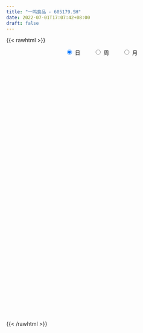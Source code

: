```yaml
---
title: "一鸣食品 - 605179.SH"
date: 2022-07-01T17:07:42+08:00
draft: false
---
```

{{< rawhtml >}}
    <div style="text-align: center">
        <label style="padding: 1rem;"><input style="margin-right: .5rem" type="radio" name="period" value="D" checked onclick="period_change(this)">日</label>
        <label style="padding: 1rem;"><input style="margin-right: .5rem" type="radio" name="period" value="W" onclick="period_change(this)">周</label>
        <label style="padding: 1rem;"><input style="margin-right: .5rem" type="radio" name="period" value="M" onclick="period_change(this)">月</label>
    </div>
    <div id="chart" style="height: 700px;"></div> 
    <script type="text/javascript">
        const D_v = [7978.47,2293.87,2124.21,43583.12,17972.25,5204.34,128876.42,389878.11,305669.27,181900.97,175753.39,226172.64,166649.23,106070.91,117429.58,91336.13,84581.55,104345.78,117651.43,143401.92,159468.01,108669.22,95485.04,87260.11,69282.94,67390.8,53092.88,100111.01,89472.41,81154.85,52945.5,59220.93,69055.03,74174.85,59206.11,45348.38,42844.28,41690.48,32294.08,47973.16,46282.05,26772.24,32475.82,36288.4,51813.25,52627.21,54992.36,35524.6,49276.64,30535.63,19163.63,46727.34,88729.38,80148.69,55110.66,50819.93,106569.68,208236.14,221957.56,260513.86,191368.34,112937.57,100811.15,111043.71,84389.25,151233.42,161010.27,122092.63,91222.92,63030.08,110986.49,164463.87,123563.74,119581.55,173400.69,196276.07,153253.93,141664.22,94299.25,61101.33,53181.18,55714.44,106998.83,41320.86,44562.15,52047.19,66128.74,56440.64,47318.94,73109.12,59893.61,68443.28,48979.63,50044.64,42601.57,27436.45,35725.04,83431.24,59064.93,36245.75,157116.86,264855.7,206868.38,113775.25,111752.46,202198.54,139427.66,67642.5,58074.52,54901.38,49898.23,44964.35,33279.2,41375.55,56314.87,48943.91,40174.75,27032.52,28143.89,35547.01,24324.2,28588.32,29060.89,29980.22,19682.7,28934.37,26134.83,33451.55,28634.3,22276.94,21694.3,17511.22,25548.93,21533.78,16427.29,22928.58,25913.78,23639.9,27150.18,36446.69,25154.05,17833.32,17280.61,22753.93,33416.12,32996.0,17775.08,18062.8,15299.5,32040.34,27845.8,20654.93,16536.39,19131.32,22102.88,22757.05,15188.32,11397.32,22596.34,12940.12,13227.93,14055.0,15220.39,9052.01,15628.39,32623.39,19379.64,15147.0,17036.78,16808.0,17539.78,17077.39,12986.0,16268.33,10863.0,12533.91,13439.89,36836.34,21991.0,11902.0,9072.9,28800.55,42638.32,23011.91,19127.97,10742.0,27353.0,26498.8,70729.31,93630.19,54661.0,41443.0,33413.39,26542.78,28945.36,46845.15,34098.0,22594.13,20743.58,34982.57,19988.0,31887.64,16866.07,30074.94,24447.11,32275.0,44616.74,28491.2,13701.95,14088.0,15278.0,16930.32,27509.81,24272.73,14518.73,18660.24,12743.38,14774.0,11918.34,24206.44,56452.77,26097.71,19917.24,11733.39,11715.0,15166.0,12494.71,15015.58,12064.86,13076.1,31036.34,34057.1,32704.79,73655.56,37461.0,17970.0,20858.0,16527.32,23116.0,13937.0,13452.0,30878.3,55449.47,28791.39,21135.51,22662.39,30170.71,34046.56,84205.78,54800.39,38072.0,42887.93,28160.0,54200.17,52304.61,46549.27,33597.0,56976.0,18392.39,25833.9,14198.0,11690.1,22187.0,14436.0,16250.0,9037.47,10591.88,9440.94,9581.86,11145.24,15941.0,12530.1,35336.24,24754.42,14080.91,10819.39,9551.04,10440.84,9139.73,18861.89,9341.86,14707.93,8647.42,7879.42,8595.93,9068.0,10546.39,20484.14,23140.47,9685.39,11515.39,13307.0,19293.0,15731.0,14584.0,13467.33,13024.0,7472.39,6699.8,7347.0,11407.0,10603.57,7582.33,8784.0,15322.33,7947.0,9126.0,11986.0,11961.0,10128.0,12450.0,25822.56,28330.83,25299.15,20301.52,25763.35,45817.47,48754.85,34993.85,31474.39,29727.39,22010.39,16764.0,18215.49,22489.0,10896.59,9315.39,15290.83,13587.0,8823.39,11975.83,14759.44,12916.0,12709.98,9131.0,13802.16,20423.0,51539.38,39706.12,26801.0,26125.88,16970.38,58084.0,43332.39,23483.0,19685.88,15384.85,15310.0,13396.0,12892.0,10185.0,10236.0,14058.94,18402.0,13130.15,11485.0,10709.47,10170.47,8454.0,21057.58,19033.0,29230.47,64142.24,141544.03,258466.83]
const D_histogram = [0.0,0.0848774929,0.2266079788,0.4055992373,0.6078481921,0.8235359898,1.0472268108,1.275222397,1.1757984721,0.8902790173,0.6344356828,0.4908450982,0.2229952421,0.008219464,-0.1097198584,-0.2396652217,-0.3499940668,-0.375714137,-0.3736400446,-0.3234079336,-0.2697763366,-0.3087462023,-0.4119447839,-0.5260775757,-0.5454315094,-0.5382218922,-0.5422319281,-0.4714178999,-0.4622806514,-0.509095518,-0.5152516819,-0.5174010386,-0.4404422283,-0.3520301177,-0.299838613,-0.2430459292,-0.1902597673,-0.1799707348,-0.1543275999,-0.0868681375,-0.0380188392,-0.0071371993,-0.0191142411,0.0084493411,0.038272205,0.0251027142,0.0290156121,0.0363442242,0.0427940196,0.0176248658,0.0102928736,0.0374761233,0.1020132206,0.1282732619,0.1454656231,0.1059639628,0.1840046803,0.3420572788,0.3688870857,0.4720422707,0.3900005725,0.2648541805,0.1862940495,0.115099869,0.0813484296,0.1160452829,0.1034924671,0.1102480575,0.0519191695,0.0227445007,0.0337423291,0.0673515408,0.0500382839,0.0532936602,0.1757244367,0.163093339,0.1618249912,0.0467608674,-0.0800961327,-0.1966630674,-0.2600163941,-0.2822736863,-0.3809854494,-0.4258479214,-0.4419326387,-0.4094116269,-0.3248609766,-0.2496816161,-0.2252294314,-0.156121165,-0.096751808,-0.0380820373,-0.0038993525,-0.0098220831,-0.0348056554,-0.0582218288,-0.0467483645,0.012263582,0.0654032647,0.0806569337,0.2058361979,0.4043706289,0.4263170446,0.3724736283,0.3567013714,0.3143892382,0.2020607493,0.1074348168,-0.0064796292,-0.1003321479,-0.1534872988,-0.2162884168,-0.2302962057,-0.2252256109,-0.1805079335,-0.143505472,-0.1372021228,-0.1361182169,-0.1310323931,-0.0997936671,-0.1014361923,-0.1189035146,-0.1125558336,-0.1341154232,-0.1347166387,-0.0956777461,-0.0738267441,-0.079042218,-0.1001307008,-0.0934582987,-0.0752662693,-0.0595705428,-0.0550609463,-0.0532062682,-0.0363990064,-0.0071887988,0.0174314695,0.0429499009,0.0261141922,-0.0317614742,-0.0880031498,-0.1177356308,-0.1207293967,-0.1346115213,-0.1096113627,-0.061939442,-0.0426202966,-0.0349677798,-0.0362254919,0.0100491947,0.0479296764,0.0573940053,0.0548024582,0.0625344146,0.0761890927,0.0588432049,0.0445399532,0.0308775216,-0.0015209012,-0.0139665329,-0.0100310054,-0.0036696484,-0.0088764704,-0.0050864053,-0.0105224169,-0.041215683,-0.040726235,-0.0442374358,-0.0244442113,0.0064211887,0.0323829372,0.0538364068,0.069940491,0.0702008933,0.0661007197,0.0529499362,0.039800521,0.0668175157,0.0619201043,0.0428785531,0.0343793123,0.0539148033,0.0943421921,0.0925612612,0.0629310136,0.0536312561,0.0740321207,0.090112573,0.1420036774,0.19096015,0.1891269181,0.1608683159,0.1452412866,0.1316378767,0.0846162009,0.0974164264,0.0695994469,0.04059833,0.002071947,-0.0678513893,-0.0981122163,-0.1508430119,-0.1756207363,-0.1569281406,-0.1550074276,-0.1122922684,-0.0644983254,-0.0592755435,-0.0572616907,-0.0578723678,-0.0554968973,-0.0557150413,-0.0255115594,-0.0128652772,-0.0054753577,-0.0164329996,-0.0172188366,-0.0134632732,-0.0089419653,0.0149879618,0.052346935,0.0590310007,0.0434509888,0.0356938098,0.0382705348,0.0349766919,0.0319253004,0.0169877114,0.0119370114,0.0139589576,0.0375068616,0.055996144,0.0689415617,0.1062943893,0.1171779937,0.1176535358,0.0953580052,0.0680377322,0.0611813323,0.0431205587,0.0214383022,0.0170810506,0.0505756782,0.0459354105,0.0379531361,0.0358662175,0.0304821039,0.0404749109,0.0709767633,0.0832164349,0.0570131922,0.0660324224,0.0448128043,0.0662770725,0.0589735083,0.0338872764,-0.0023833147,-0.0801333174,-0.1215493139,-0.1677380309,-0.1841202968,-0.1850092602,-0.2140096457,-0.2305419343,-0.249992716,-0.2390508479,-0.2122790844,-0.1694850993,-0.1299929161,-0.0981732636,-0.0917521858,-0.0701072692,-0.0124536234,0.0118070202,0.026602416,0.0429252429,0.0554228692,0.0507015818,0.0538268738,0.0354184924,0.0267336758,0.0124123861,0.0118733122,0.0167829784,0.0120486521,0.004681261,0.0062498835,0.0082175386,-0.0298917058,-0.0444676011,-0.0421514525,-0.0554382849,-0.101932603,-0.1136024348,-0.1019361019,-0.0798514082,-0.0407252271,-0.0164885453,-0.000264553,0.0049819422,0.0158251029,0.0251044235,0.029669021,0.0379915589,0.0513375126,0.0504228279,0.0583718226,0.0502668302,0.0285807587,0.0058357746,0.0212585351,0.0450690967,0.070871529,0.0925792307,0.0988842948,0.1185919205,0.1390148444,0.1450969476,0.092401362,-0.0137284513,-0.0813846427,-0.124385055,-0.173006587,-0.1749831186,-0.1325429699,-0.101200242,-0.0686528947,-0.0356238739,-0.0224503138,-0.0019395304,0.0074212312,0.0194965802,0.0134506346,0.0186690765,0.0242499421,0.0329010223,0.0544351409,0.0808766458,0.0877637346,0.0728989575,0.0526717365,0.0370436775,0.0671527609,0.0903742145,0.0899864014,0.0937612889,0.0876083337,0.0766320232,0.0566514971,0.0459854812,0.0422501163,0.0353001471,0.0361918484,0.0450602071,0.0398534622,0.0406848899,0.0381446701,0.0201356808,0.0137509866,0.0219754732,0.0350464238,0.0510281421,0.1329741987,0.2593247216,0.298440695]
const D_fast = [0.0,0.1060968661,0.3044793468,0.5848704146,0.9390814174,1.3606532125,1.8461507362,2.3929519216,2.5874776148,2.5245279144,2.4272935005,2.4064141905,2.1943131448,1.9815922328,1.8362229458,1.6463612771,1.4485339153,1.3288853108,1.2375493921,1.2069295197,1.1931170325,1.0769606163,0.8707758387,0.625123653,0.4694118419,0.3420659861,0.2024979681,0.1554575213,0.0490246069,-0.1250641392,-0.2600332235,-0.3915328398,-0.4246845866,-0.4242800054,-0.4470481541,-0.4510169525,-0.4457957324,-0.4804993836,-0.4934381486,-0.4476957207,-0.4083511322,-0.3792537921,-0.3960093941,-0.3663334767,-0.3269425616,-0.3338363738,-0.3226695729,-0.3062549047,-0.2891066045,-0.3098695418,-0.3146283157,-0.2780760351,-0.1880356326,-0.1297072759,-0.0761485089,-0.0891591785,0.0348827091,0.2784496273,0.3975012056,0.6186669583,0.6341254032,0.5751925563,0.5432059377,0.5007867244,0.4873723924,0.5510805665,0.5644008674,0.5987184722,0.5533693766,0.5298808329,0.5493142437,0.5997613405,0.5949576546,0.611536446,0.7778983316,0.8060405687,0.8452284687,0.7418545617,0.5949735284,0.4292408268,0.3008834016,0.2080576879,0.0140995624,-0.1372248899,-0.2637927669,-0.3336246618,-0.3302892556,-0.3175302992,-0.3493854724,-0.3193074972,-0.2841260923,-0.2349768309,-0.2017689842,-0.2101472355,-0.2438322217,-0.2818038523,-0.2820174791,-0.2199396371,-0.1504491382,-0.1150312358,0.0616070779,0.3612341661,0.489759843,0.5290348338,0.6024379196,0.6387230961,0.5769097945,0.5091425662,0.3936082128,0.2746726572,0.1831456816,0.0662724594,-0.005309381,-0.0565451889,-0.0569544949,-0.0558284014,-0.0838255828,-0.1167712311,-0.1444435056,-0.1381531965,-0.1651547696,-0.2123479706,-0.2341392481,-0.2892276934,-0.3235080686,-0.3083886125,-0.3049942966,-0.3299703249,-0.376091483,-0.3927836555,-0.3934081934,-0.3926051027,-0.4018607427,-0.4133076316,-0.4056001215,-0.3781871136,-0.3492089779,-0.3129530713,-0.3232602319,-0.3890762668,-0.4673187299,-0.5264851186,-0.5596612337,-0.6071962386,-0.6095989206,-0.5774118605,-0.5687477893,-0.5698372174,-0.5801513024,-0.5313643172,-0.4815014163,-0.4576885861,-0.4465795187,-0.4232139586,-0.3905120074,-0.393147094,-0.3963153573,-0.4022584086,-0.4350370566,-0.4509743215,-0.4495465454,-0.4441026005,-0.4515285401,-0.4490100763,-0.4570766921,-0.498073879,-0.5077659897,-0.5223365495,-0.5086543778,-0.4761836806,-0.4421261979,-0.4072136265,-0.3736244196,-0.355813794,-0.3433887876,-0.3433020871,-0.346501372,-0.3027799984,-0.2921973838,-0.3005192967,-0.3004237095,-0.2674095176,-0.2033965808,-0.1820371963,-0.1959346906,-0.1918266341,-0.1529177392,-0.1143091437,-0.0269171199,0.0697793901,0.1152278878,0.1271863645,0.1478696569,0.1671757161,0.1413080905,0.1784624227,0.168045305,0.1491937705,0.1111853743,0.0242991906,-0.0304896904,-0.120931239,-0.1896141475,-0.210153587,-0.2469847309,-0.2323426387,-0.2006732771,-0.210269381,-0.222570951,-0.23764972,-0.2491484738,-0.2632953782,-0.2394697861,-0.2300398232,-0.2240187432,-0.239084635,-0.2441751811,-0.243785436,-0.2414996194,-0.2138227019,-0.1633769949,-0.141935179,-0.1466524437,-0.1454861703,-0.1333418116,-0.1278914815,-0.1229615479,-0.133652209,-0.1357186562,-0.1302069706,-0.0972823512,-0.0647940328,-0.0346132246,0.0293132003,0.069491303,0.0993802291,0.1009241999,0.0906133599,0.0990522931,0.0917716591,0.0754489782,0.0753619892,0.1215005364,0.1283441213,0.129850131,0.1367297667,0.1389661791,0.1590777138,0.2073237571,0.2403675374,0.2284175927,0.2539449285,0.2439285114,0.2819620478,0.2894018606,0.2727874478,0.2359210281,0.1381376961,0.066334371,-0.0217888537,-0.0842011938,-0.1313424723,-0.2138452691,-0.2880130414,-0.3699620021,-0.4187828459,-0.4450808535,-0.4446581432,-0.437664189,-0.4303878524,-0.4469048211,-0.4427867217,-0.3882464818,-0.3610340832,-0.3395880833,-0.3125339458,-0.2861806021,-0.2782264941,-0.2616444836,-0.271198242,-0.2731996396,-0.2844178328,-0.2819885786,-0.2728831678,-0.2746053311,-0.2808024069,-0.2776713135,-0.2736492738,-0.3192314447,-0.3449242402,-0.3531459547,-0.3802923584,-0.4522698272,-0.4923402677,-0.5061579602,-0.5040361187,-0.4750912443,-0.4549766989,-0.4388188448,-0.432326864,-0.4175274276,-0.4019720011,-0.3899901484,-0.3721697208,-0.345989389,-0.3342983667,-0.3117564163,-0.3072947012,-0.321835583,-0.3431216234,-0.3223842291,-0.2873063934,-0.2437860789,-0.1989335694,-0.1679074316,-0.1185518258,-0.0633751908,-0.0210188507,-0.0506140959,-0.1601760219,-0.248178374,-0.3222750501,-0.4141482288,-0.45987054,-0.4505661338,-0.4445234665,-0.4291393429,-0.4050162906,-0.3974553089,-0.3774294081,-0.3662133387,-0.3492638446,-0.3519471316,-0.3420614205,-0.3304180694,-0.3135417337,-0.2783988299,-0.2317381635,-0.202910141,-0.1995501788,-0.2066094656,-0.2129766052,-0.1660793316,-0.1202643244,-0.0981555372,-0.0709403274,-0.0551911992,-0.0470095039,-0.0528271557,-0.0519968014,-0.0451696371,-0.0432945695,-0.0333549061,-0.0132214957,-0.008464875,0.0025377751,0.0095337229,-0.0034413462,-0.0063882938,0.0073300611,0.0291626177,0.0579013715,0.1730909778,0.364272681,0.4779988282]
const D_slow = [0.0,0.0212193732,0.0778713679,0.1792711773,0.3312332253,0.5371172227,0.7989239254,1.1177295247,1.4116791427,1.634248897,1.7928578177,1.9155690923,1.9713179028,1.9733727688,1.9459428042,1.8860264988,1.7985279821,1.7045994478,1.6111894367,1.5303374533,1.4628933691,1.3857068186,1.2827206226,1.1512012287,1.0148433513,0.8802878783,0.7447298962,0.6268754213,0.5113052584,0.3840313789,0.2552184584,0.1258681988,0.0157576417,-0.0722498877,-0.147209541,-0.2079710233,-0.2555359651,-0.3005286488,-0.3391105488,-0.3608275832,-0.370332293,-0.3721165928,-0.3768951531,-0.3747828178,-0.3652147666,-0.358939088,-0.351685185,-0.3425991289,-0.331900624,-0.3274944076,-0.3249211892,-0.3155521584,-0.2900488532,-0.2579805378,-0.221614132,-0.1951231413,-0.1491219712,-0.0636076515,0.0286141199,0.1466246876,0.2441248307,0.3103383758,0.3569118882,0.3856868555,0.4060239628,0.4350352836,0.4609084003,0.4884704147,0.5014502071,0.5071363323,0.5155719145,0.5324097997,0.5449193707,0.5582427858,0.6021738949,0.6429472297,0.6834034775,0.6950936943,0.6750696612,0.6259038943,0.5608997958,0.4903313742,0.3950850118,0.2886230315,0.1781398718,0.0757869651,-0.0054282791,-0.0678486831,-0.1241560409,-0.1631863322,-0.1873742842,-0.1968947935,-0.1978696317,-0.2003251524,-0.2090265663,-0.2235820235,-0.2352691146,-0.2322032191,-0.2158524029,-0.1956881695,-0.14422912,-0.0431364628,0.0634427984,0.1565612054,0.2457365483,0.3243338578,0.3748490452,0.4017077494,0.4000878421,0.3750048051,0.3366329804,0.2825608762,0.2249868248,0.168680422,0.1235534387,0.0876770706,0.05337654,0.0193469857,-0.0134111125,-0.0383595293,-0.0637185774,-0.093444456,-0.1215834144,-0.1551122702,-0.1887914299,-0.2127108664,-0.2311675525,-0.250928107,-0.2759607822,-0.2993253568,-0.3181419241,-0.3330345598,-0.3467997964,-0.3601013635,-0.3692011151,-0.3709983148,-0.3666404474,-0.3559029722,-0.3493744241,-0.3573147927,-0.3793155801,-0.4087494878,-0.438931837,-0.4725847173,-0.499987558,-0.5154724185,-0.5261274926,-0.5348694376,-0.5439258106,-0.5414135119,-0.5294310928,-0.5150825914,-0.5013819769,-0.4857483732,-0.4667011001,-0.4519902989,-0.4408553105,-0.4331359301,-0.4335161554,-0.4370077887,-0.43951554,-0.4404329521,-0.4426520697,-0.443923671,-0.4465542752,-0.456858196,-0.4670397547,-0.4780991137,-0.4842101665,-0.4826048693,-0.474509135,-0.4610500333,-0.4435649106,-0.4260146872,-0.4094895073,-0.3962520233,-0.386301893,-0.3695975141,-0.354117488,-0.3433978498,-0.3348030217,-0.3213243209,-0.2977387729,-0.2745984576,-0.2588657042,-0.2454578901,-0.22694986,-0.2044217167,-0.1689207974,-0.1211807599,-0.0738990303,-0.0336819514,0.0026283703,0.0355378395,0.0566918897,0.0810459963,0.098445858,0.1085954405,0.1091134273,0.0921505799,0.0676225259,0.0299117729,-0.0139934112,-0.0532254463,-0.0919773032,-0.1200503703,-0.1361749517,-0.1509938376,-0.1653092602,-0.1797773522,-0.1936515765,-0.2075803368,-0.2139582267,-0.217174546,-0.2185433854,-0.2226516353,-0.2269563445,-0.2303221628,-0.2325576541,-0.2288106637,-0.2157239299,-0.2009661797,-0.1901034325,-0.1811799801,-0.1716123464,-0.1628681734,-0.1548868483,-0.1506399204,-0.1476556676,-0.1441659282,-0.1347892128,-0.1207901768,-0.1035547864,-0.076981189,-0.0476866906,-0.0182733067,0.0055661946,0.0225756277,0.0378709608,0.0486511004,0.054010676,0.0582809386,0.0709248582,0.0824087108,0.0918969948,0.1008635492,0.1084840752,0.1186028029,0.1363469937,0.1571511025,0.1714044005,0.1879125061,0.1991157072,0.2156849753,0.2304283524,0.2389001715,0.2383043428,0.2182710134,0.187883685,0.1459491772,0.099919103,0.053666788,0.0001643766,-0.057471107,-0.119969286,-0.179731998,-0.2328017691,-0.2751730439,-0.3076712729,-0.3322145888,-0.3551526353,-0.3726794526,-0.3757928584,-0.3728411034,-0.3661904994,-0.3554591887,-0.3416034713,-0.3289280759,-0.3154713574,-0.3066167343,-0.2999333154,-0.2968302189,-0.2938618908,-0.2896661462,-0.2866539832,-0.285483668,-0.2839211971,-0.2818668124,-0.2893397389,-0.3004566391,-0.3109945023,-0.3248540735,-0.3503372242,-0.3787378329,-0.4042218584,-0.4241847104,-0.4343660172,-0.4384881535,-0.4385542918,-0.4373088062,-0.4333525305,-0.4270764246,-0.4196591694,-0.4101612797,-0.3973269015,-0.3847211946,-0.3701282389,-0.3575615314,-0.3504163417,-0.348957398,-0.3436427642,-0.3323754901,-0.3146576078,-0.2915128001,-0.2667917264,-0.2371437463,-0.2023900352,-0.1661157983,-0.1430154578,-0.1464475706,-0.1667937313,-0.1978899951,-0.2411416418,-0.2848874215,-0.3180231639,-0.3433232244,-0.3604864481,-0.3693924166,-0.3750049951,-0.3754898777,-0.3736345699,-0.3687604248,-0.3653977662,-0.3607304971,-0.3546680115,-0.346442756,-0.3328339707,-0.3126148093,-0.2906738756,-0.2724491363,-0.2592812021,-0.2500202828,-0.2332320925,-0.2106385389,-0.1881419386,-0.1647016163,-0.1427995329,-0.1236415271,-0.1094786528,-0.0979822825,-0.0874197535,-0.0785947167,-0.0695467546,-0.0582817028,-0.0483183372,-0.0381471148,-0.0286109472,-0.023577027,-0.0201392804,-0.0146454121,-0.0058838061,0.0068732294,0.0401167791,0.1049479595,0.1795581332]
const D_data = [['2020-12-28', 13.26, 13.26, 13.26, 13.26],['2020-12-29', 14.59, 14.59, 14.59, 14.59],['2020-12-30', 16.05, 16.05, 16.05, 16.05],['2020-12-31', 17.66, 17.66, 17.66, 17.66],['2021-01-04', 19.43, 19.43, 19.43, 19.43],['2021-01-05', 21.37, 21.37, 21.37, 21.37],['2021-01-06', 23.51, 23.51, 23.51, 23.51],['2021-01-07', 24.4, 25.86, 23.52, 25.86],['2021-01-08', 23.27, 23.27, 23.27, 24.5],['2021-01-11', 22.18, 20.94, 20.94, 22.5],['2021-01-12', 20.22, 20.7, 19.79, 21.39],['2021-01-13', 20.3, 21.74, 19.77, 22.5],['2021-01-14', 20.77, 19.63, 19.57, 20.9],['2021-01-15', 19.12, 19.36, 19.11, 20.16],['2021-01-18', 19.23, 19.91, 19.16, 20.5],['2021-01-19', 20.09, 19.22, 19.2, 20.09],['2021-01-20', 19.16, 18.84, 18.38, 19.4],['2021-01-21', 18.89, 19.49, 18.75, 19.88],['2021-01-22', 19.43, 19.71, 19.2, 20.37],['2021-01-25', 19.47, 20.4, 18.85, 20.69],['2021-01-26', 20.0, 20.7, 19.85, 21.65],['2021-01-27', 20.2, 19.55, 18.92, 20.59],['2021-01-28', 18.86, 18.26, 18.02, 19.38],['2021-01-29', 18.35, 17.33, 16.8, 18.43],['2021-02-01', 17.2, 17.88, 17.05, 18.25],['2021-02-02', 17.74, 17.88, 17.42, 18.44],['2021-02-03', 17.67, 17.43, 17.25, 17.85],['2021-02-04', 17.25, 18.24, 17.12, 18.42],['2021-02-05', 18.01, 17.39, 17.38, 18.97],['2021-02-08', 16.99, 16.26, 16.17, 17.19],['2021-02-09', 16.27, 16.26, 16.1, 16.55],['2021-02-10', 16.31, 15.9, 15.83, 16.57],['2021-02-18', 16.17, 16.72, 15.9, 16.8],['2021-02-19', 16.55, 16.99, 16.44, 17.38],['2021-02-22', 16.86, 16.64, 16.54, 17.15],['2021-02-23', 16.73, 16.75, 16.23, 16.87],['2021-02-24', 16.69, 16.79, 16.53, 17.12],['2021-02-25', 16.73, 16.24, 16.0, 16.88],['2021-02-26', 16.0, 16.35, 15.9, 16.49],['2021-03-01', 16.36, 16.98, 16.35, 17.05],['2021-03-02', 17.6, 16.96, 16.66, 17.6],['2021-03-03', 16.79, 16.88, 16.7, 17.01],['2021-03-04', 16.82, 16.33, 16.31, 16.91],['2021-03-05', 16.2, 16.81, 16.16, 16.89],['2021-03-08', 16.88, 16.96, 16.73, 17.23],['2021-03-09', 16.72, 16.44, 16.41, 17.4],['2021-03-10', 16.4, 16.6, 15.84, 17.1],['2021-03-11', 16.35, 16.65, 16.25, 16.66],['2021-03-12', 16.99, 16.66, 16.66, 17.14],['2021-03-15', 16.2, 16.19, 16.04, 16.32],['2021-03-16', 16.23, 16.29, 16.14, 16.45],['2021-03-17', 16.25, 16.75, 16.1, 16.97],['2021-03-18', 16.9, 17.48, 16.71, 17.5],['2021-03-19', 17.15, 17.3, 17.1, 17.98],['2021-03-22', 17.16, 17.38, 17.12, 17.46],['2021-03-23', 17.31, 16.68, 16.65, 17.34],['2021-03-24', 16.45, 18.35, 16.38, 18.35],['2021-03-25', 18.8, 20.19, 18.6, 20.19],['2021-03-26', 19.89, 19.33, 18.92, 20.98],['2021-03-29', 19.13, 20.99, 18.87, 21.26],['2021-03-30', 19.79, 19.1, 18.89, 20.11],['2021-03-31', 18.97, 18.3, 18.03, 18.97],['2021-04-01', 18.23, 18.56, 17.92, 18.7],['2021-04-02', 18.3, 18.42, 18.2, 19.28],['2021-04-06', 18.1, 18.74, 18.08, 19.15],['2021-04-07', 18.74, 19.74, 18.39, 20.51],['2021-04-08', 19.54, 19.36, 19.27, 20.72],['2021-04-09', 18.97, 19.74, 18.71, 19.83],['2021-04-12', 19.48, 18.92, 18.73, 19.96],['2021-04-13', 18.6, 19.15, 18.6, 19.32],['2021-04-14', 18.99, 19.7, 18.2, 19.87],['2021-04-15', 19.76, 20.22, 19.02, 20.65],['2021-04-16', 19.6, 19.75, 19.27, 19.97],['2021-04-19', 19.6, 20.09, 19.2, 20.32],['2021-04-20', 19.8, 22.1, 19.71, 22.1],['2021-04-21', 22.0, 20.93, 20.56, 22.18],['2021-04-22', 21.12, 21.26, 20.41, 21.64],['2021-04-23', 20.8, 19.7, 19.41, 20.92],['2021-04-26', 19.57, 18.98, 18.68, 19.7],['2021-04-27', 18.81, 18.43, 18.27, 18.84],['2021-04-28', 18.55, 18.51, 18.27, 18.8],['2021-04-29', 18.59, 18.65, 18.31, 18.84],['2021-04-30', 18.21, 17.16, 16.9, 18.27],['2021-05-06', 16.83, 17.17, 16.81, 17.42],['2021-05-07', 17.16, 17.05, 16.74, 17.45],['2021-05-10', 17.06, 17.38, 16.79, 17.49],['2021-05-11', 17.38, 18.06, 17.14, 18.12],['2021-05-12', 17.8, 18.14, 17.79, 18.45],['2021-05-13', 17.83, 17.57, 17.47, 18.05],['2021-05-14', 17.69, 18.21, 17.65, 18.77],['2021-05-17', 18.06, 18.31, 17.78, 18.49],['2021-05-18', 18.31, 18.54, 18.11, 18.88],['2021-05-19', 18.21, 18.44, 18.21, 18.7],['2021-05-20', 18.35, 17.98, 17.95, 18.7],['2021-05-21', 17.9, 17.61, 17.56, 18.14],['2021-05-24', 17.77, 17.43, 17.38, 17.77],['2021-05-25', 17.56, 17.76, 17.47, 17.88],['2021-05-26', 17.63, 18.5, 17.53, 19.54],['2021-05-27', 18.35, 18.73, 18.28, 18.79],['2021-05-28', 18.8, 18.47, 18.31, 18.82],['2021-05-31', 18.65, 20.32, 18.31, 20.32],['2021-06-01', 20.33, 22.35, 20.03, 22.35],['2021-06-02', 22.0, 21.07, 20.27, 22.0],['2021-06-03', 21.1, 20.37, 19.99, 21.1],['2021-06-04', 20.17, 20.98, 19.8, 21.02],['2021-06-07', 20.9, 20.8, 20.5, 23.08],['2021-06-08', 20.15, 19.76, 19.6, 20.87],['2021-06-09', 19.67, 19.6, 19.45, 20.05],['2021-06-10', 19.41, 18.89, 18.73, 19.41],['2021-06-11', 18.88, 18.59, 18.43, 19.29],['2021-06-15', 18.6, 18.65, 18.19, 19.05],['2021-06-16', 18.66, 18.11, 18.0, 18.8],['2021-06-17', 17.98, 18.37, 17.92, 18.5],['2021-06-18', 18.28, 18.43, 18.09, 18.54],['2021-06-21', 18.4, 18.92, 18.23, 18.95],['2021-06-22', 19.11, 18.93, 18.71, 19.19],['2021-06-23', 19.0, 18.56, 18.5, 19.0],['2021-06-24', 18.5, 18.41, 18.2, 18.53],['2021-06-25', 18.3, 18.37, 18.11, 18.46],['2021-06-28', 18.32, 18.7, 18.25, 18.74],['2021-06-29', 18.72, 18.28, 18.27, 18.74],['2021-06-30', 18.3, 17.93, 17.93, 18.42],['2021-07-01', 17.91, 18.09, 17.78, 18.5],['2021-07-02', 18.09, 17.58, 17.45, 18.09],['2021-07-05', 17.58, 17.65, 17.43, 17.8],['2021-07-06', 17.62, 18.13, 17.57, 18.31],['2021-07-07', 17.92, 17.98, 17.92, 18.35],['2021-07-08', 17.9, 17.59, 17.55, 17.98],['2021-07-09', 17.52, 17.21, 17.07, 17.54],['2021-07-12', 17.09, 17.4, 17.08, 17.49],['2021-07-13', 17.4, 17.5, 17.36, 17.83],['2021-07-14', 17.33, 17.46, 17.31, 17.66],['2021-07-15', 17.31, 17.28, 17.0, 17.45],['2021-07-16', 17.15, 17.17, 17.08, 17.43],['2021-07-19', 17.18, 17.32, 17.02, 17.38],['2021-07-20', 17.15, 17.53, 17.1, 17.63],['2021-07-21', 17.55, 17.57, 17.4, 17.9],['2021-07-22', 17.56, 17.69, 17.38, 17.85],['2021-07-23', 17.55, 17.16, 17.1, 17.69],['2021-07-26', 17.09, 16.39, 15.9, 17.12],['2021-07-27', 16.39, 16.0, 15.91, 16.51],['2021-07-28', 15.9, 15.96, 15.62, 16.18],['2021-07-29', 16.16, 16.05, 16.01, 16.38],['2021-07-30', 16.0, 15.7, 15.66, 16.01],['2021-08-02', 15.53, 16.05, 15.16, 16.15],['2021-08-03', 15.98, 16.39, 15.84, 16.5],['2021-08-04', 16.39, 16.1, 16.05, 16.39],['2021-08-05', 16.01, 15.92, 15.9, 16.19],['2021-08-06', 15.77, 15.72, 15.55, 15.97],['2021-08-09', 15.62, 16.35, 15.62, 16.45],['2021-08-10', 16.32, 16.42, 16.11, 16.6],['2021-08-11', 16.64, 16.16, 16.11, 16.64],['2021-08-12', 16.13, 16.0, 15.98, 16.28],['2021-08-13', 16.0, 16.12, 15.8, 16.17],['2021-08-16', 16.07, 16.24, 16.01, 16.5],['2021-08-17', 16.24, 15.83, 15.81, 16.26],['2021-08-18', 15.6, 15.76, 15.56, 15.89],['2021-08-19', 15.9, 15.66, 15.61, 15.9],['2021-08-20', 15.66, 15.25, 15.13, 15.66],['2021-08-23', 15.18, 15.31, 15.18, 15.38],['2021-08-24', 15.3, 15.42, 15.25, 15.43],['2021-08-25', 15.35, 15.41, 15.3, 15.65],['2021-08-26', 15.5, 15.2, 15.2, 15.55],['2021-08-27', 15.19, 15.24, 15.11, 15.33],['2021-08-30', 15.31, 15.05, 15.05, 15.33],['2021-08-31', 15.05, 14.55, 14.4, 15.05],['2021-09-01', 14.55, 14.76, 14.23, 14.79],['2021-09-02', 14.76, 14.6, 14.56, 14.8],['2021-09-03', 14.56, 14.84, 14.42, 14.88],['2021-09-06', 14.83, 15.04, 14.7, 15.13],['2021-09-07', 15.05, 15.08, 15.01, 15.28],['2021-09-08', 15.08, 15.12, 14.96, 15.19],['2021-09-09', 15.12, 15.14, 15.04, 15.25],['2021-09-10', 15.13, 14.98, 14.81, 15.18],['2021-09-13', 15.13, 14.91, 14.9, 15.13],['2021-09-14', 14.93, 14.74, 14.7, 15.07],['2021-09-15', 14.72, 14.65, 14.54, 14.8],['2021-09-16', 14.73, 15.18, 14.63, 15.49],['2021-09-17', 15.28, 14.84, 14.63, 15.28],['2021-09-22', 14.6, 14.59, 14.5, 14.71],['2021-09-23', 14.6, 14.63, 14.58, 14.72],['2021-09-24', 14.62, 15.0, 14.55, 15.3],['2021-09-27', 14.9, 15.44, 14.8, 15.69],['2021-09-28', 15.27, 15.05, 14.9, 15.27],['2021-09-29', 15.08, 14.64, 14.58, 15.08],['2021-09-30', 14.55, 14.8, 14.55, 14.88],['2021-10-08', 14.8, 15.22, 14.73, 15.4],['2021-10-11', 15.21, 15.3, 15.13, 15.56],['2021-10-12', 15.25, 16.0, 15.06, 16.0],['2021-10-13', 15.85, 16.35, 15.77, 17.2],['2021-10-14', 16.05, 15.98, 15.82, 16.35],['2021-10-15', 15.81, 15.7, 15.55, 16.23],['2021-10-18', 15.65, 15.86, 15.25, 15.94],['2021-10-19', 15.7, 15.92, 15.62, 16.15],['2021-10-20', 15.87, 15.43, 15.42, 15.95],['2021-10-21', 15.5, 16.17, 15.29, 16.17],['2021-10-22', 16.0, 15.7, 15.7, 16.1],['2021-10-25', 15.67, 15.59, 15.44, 15.9],['2021-10-26', 15.58, 15.32, 15.28, 15.58],['2021-10-27', 15.32, 14.62, 14.5, 15.36],['2021-10-28', 14.66, 14.79, 14.3, 14.92],['2021-10-29', 13.76, 14.19, 13.75, 14.46],['2021-11-01', 14.0, 14.2, 13.88, 14.26],['2021-11-02', 14.2, 14.59, 14.11, 14.86],['2021-11-03', 14.59, 14.3, 13.13, 14.76],['2021-11-04', 14.43, 14.81, 14.19, 14.99],['2021-11-05', 14.8, 15.03, 14.72, 15.62],['2021-11-08', 14.63, 14.57, 14.53, 15.13],['2021-11-09', 14.66, 14.48, 14.46, 14.75],['2021-11-10', 14.4, 14.38, 14.23, 14.53],['2021-11-11', 14.38, 14.35, 14.31, 14.47],['2021-11-12', 14.35, 14.25, 14.15, 14.4],['2021-11-15', 14.29, 14.65, 14.26, 14.71],['2021-11-16', 14.63, 14.5, 14.38, 14.76],['2021-11-17', 14.41, 14.45, 14.32, 14.56],['2021-11-18', 14.53, 14.17, 14.17, 14.53],['2021-11-19', 14.19, 14.22, 14.06, 14.32],['2021-11-22', 14.2, 14.24, 14.15, 14.31],['2021-11-23', 14.2, 14.23, 14.13, 14.26],['2021-11-24', 14.25, 14.52, 14.17, 14.58],['2021-11-25', 14.8, 14.85, 14.8, 15.4],['2021-11-26', 14.8, 14.6, 14.3, 14.95],['2021-11-29', 14.55, 14.31, 14.27, 14.55],['2021-11-30', 14.29, 14.35, 14.28, 14.44],['2021-12-01', 14.48, 14.47, 14.34, 14.9],['2021-12-02', 14.41, 14.4, 14.35, 14.67],['2021-12-03', 14.4, 14.39, 14.3, 14.47],['2021-12-06', 14.39, 14.19, 14.18, 14.39],['2021-12-07', 14.25, 14.25, 14.12, 14.31],['2021-12-08', 14.25, 14.32, 14.14, 14.38],['2021-12-09', 14.3, 14.66, 14.28, 14.68],['2021-12-10', 14.6, 14.73, 14.57, 14.98],['2021-12-13', 14.68, 14.78, 14.56, 14.97],['2021-12-14', 14.6, 15.28, 14.6, 15.76],['2021-12-15', 15.24, 15.16, 15.01, 15.32],['2021-12-16', 15.28, 15.15, 15.04, 15.39],['2021-12-17', 15.11, 14.89, 14.82, 15.18],['2021-12-20', 14.97, 14.76, 14.65, 15.08],['2021-12-21', 14.71, 14.98, 14.71, 15.15],['2021-12-22', 15.01, 14.82, 14.77, 15.15],['2021-12-23', 14.82, 14.7, 14.63, 14.92],['2021-12-24', 14.71, 14.87, 14.61, 15.12],['2021-12-27', 14.88, 15.46, 14.66, 15.5],['2021-12-28', 15.36, 15.11, 15.08, 15.38],['2021-12-29', 15.1, 15.08, 15.02, 15.35],['2021-12-30', 15.08, 15.17, 14.85, 15.25],['2021-12-31', 15.18, 15.15, 15.0, 15.45],['2022-01-04', 15.08, 15.4, 15.04, 15.48],['2022-01-05', 15.46, 15.83, 15.3, 16.32],['2022-01-06', 15.72, 15.8, 15.68, 16.0],['2022-01-07', 15.7, 15.36, 15.36, 15.91],['2022-01-10', 15.25, 15.83, 15.13, 15.95],['2022-01-11', 15.83, 15.49, 15.41, 15.91],['2022-01-12', 15.49, 16.1, 15.4, 16.13],['2022-01-13', 16.0, 15.86, 15.81, 16.34],['2022-01-14', 15.83, 15.62, 15.54, 16.25],['2022-01-17', 15.68, 15.36, 15.28, 15.7],['2022-01-18', 15.36, 14.53, 14.43, 15.44],['2022-01-19', 14.59, 14.61, 14.44, 14.68],['2022-01-20', 14.61, 14.22, 14.21, 14.71],['2022-01-21', 14.23, 14.3, 14.15, 14.36],['2022-01-24', 14.3, 14.31, 14.18, 14.4],['2022-01-25', 14.32, 13.72, 13.65, 14.38],['2022-01-26', 13.81, 13.57, 13.51, 13.88],['2022-01-27', 13.65, 13.23, 13.23, 13.65],['2022-01-28', 13.27, 13.37, 13.21, 13.44],['2022-02-07', 13.31, 13.46, 13.29, 13.55],['2022-02-08', 13.49, 13.66, 13.41, 13.76],['2022-02-09', 13.66, 13.68, 13.59, 13.73],['2022-02-10', 13.67, 13.64, 13.6, 13.88],['2022-02-11', 13.6, 13.3, 13.3, 13.64],['2022-02-14', 13.31, 13.45, 13.29, 13.46],['2022-02-15', 13.36, 14.03, 13.33, 14.59],['2022-02-16', 13.85, 13.78, 13.59, 13.85],['2022-02-17', 13.72, 13.73, 13.64, 13.82],['2022-02-18', 13.75, 13.81, 13.71, 13.86],['2022-02-21', 13.82, 13.83, 13.7, 13.85],['2022-02-22', 13.7, 13.63, 13.6, 13.79],['2022-02-23', 13.61, 13.72, 13.61, 13.78],['2022-02-24', 13.76, 13.4, 13.28, 13.76],['2022-02-25', 13.41, 13.43, 13.4, 13.6],['2022-02-28', 13.43, 13.27, 13.07, 13.46],['2022-03-01', 13.36, 13.37, 13.24, 13.4],['2022-03-02', 13.38, 13.42, 13.32, 13.44],['2022-03-03', 13.48, 13.27, 13.26, 13.48],['2022-03-04', 13.19, 13.17, 13.12, 13.36],['2022-03-07', 13.17, 13.23, 13.01, 13.26],['2022-03-08', 13.24, 13.21, 13.12, 13.32],['2022-03-09', 13.23, 12.56, 12.15, 13.23],['2022-03-10', 12.78, 12.64, 12.56, 12.78],['2022-03-11', 12.85, 12.74, 12.53, 12.85],['2022-03-14', 12.54, 12.43, 12.4, 12.85],['2022-03-15', 12.35, 11.74, 11.73, 12.35],['2022-03-16', 11.84, 11.88, 11.45, 11.98],['2022-03-17', 11.99, 12.03, 11.88, 12.13],['2022-03-18', 11.97, 12.12, 11.9, 12.37],['2022-03-21', 12.12, 12.39, 12.01, 12.39],['2022-03-22', 12.3, 12.29, 12.17, 12.33],['2022-03-23', 12.31, 12.23, 12.17, 12.33],['2022-03-24', 12.23, 12.09, 12.02, 12.23],['2022-03-25', 12.18, 12.15, 12.11, 12.45],['2022-03-28', 12.15, 12.14, 11.84, 12.17],['2022-03-29', 12.14, 12.08, 12.05, 12.3],['2022-03-30', 12.08, 12.13, 11.96, 12.18],['2022-03-31', 12.18, 12.23, 12.04, 12.52],['2022-04-01', 12.2, 12.07, 12.01, 12.2],['2022-04-06', 12.01, 12.19, 12.01, 12.28],['2022-04-07', 12.2, 11.98, 11.91, 12.28],['2022-04-08', 11.98, 11.71, 11.65, 12.04],['2022-04-11', 11.66, 11.54, 11.5, 11.94],['2022-04-12', 11.54, 11.96, 11.44, 12.01],['2022-04-13', 11.9, 12.15, 11.71, 12.79],['2022-04-14', 12.1, 12.31, 11.93, 12.5],['2022-04-15', 12.19, 12.41, 12.03, 12.57],['2022-04-18', 12.34, 12.33, 12.23, 12.6],['2022-04-19', 12.39, 12.62, 12.25, 12.73],['2022-04-20', 12.49, 12.81, 12.45, 13.27],['2022-04-21', 12.54, 12.79, 12.33, 13.0],['2022-04-22', 12.6, 12.0, 11.93, 12.6],['2022-04-25', 11.69, 10.91, 10.85, 11.85],['2022-04-26', 10.86, 10.86, 10.67, 11.3],['2022-04-27', 10.67, 10.76, 10.22, 10.8],['2022-04-28', 10.72, 10.29, 10.11, 10.72],['2022-04-29', 10.29, 10.56, 10.29, 10.8],['2022-05-05', 10.46, 11.06, 10.45, 11.22],['2022-05-06', 10.88, 10.98, 10.7, 11.13],['2022-05-09', 10.91, 11.05, 10.91, 11.11],['2022-05-10', 10.98, 11.14, 10.9, 11.29],['2022-05-11', 11.13, 10.94, 10.94, 11.27],['2022-05-12', 10.94, 11.06, 10.85, 11.18],['2022-05-13', 11.09, 10.95, 10.87, 11.2],['2022-05-16', 11.0, 11.0, 10.9, 11.15],['2022-05-17', 11.03, 10.75, 10.65, 11.08],['2022-05-18', 10.82, 10.85, 10.75, 10.96],['2022-05-19', 10.77, 10.85, 10.72, 10.86],['2022-05-20', 10.85, 10.9, 10.79, 11.06],['2022-05-23', 10.94, 11.13, 10.88, 11.23],['2022-05-24', 11.08, 11.33, 10.83, 11.5],['2022-05-25', 11.24, 11.2, 11.05, 11.55],['2022-05-26', 11.11, 10.93, 10.81, 11.2],['2022-05-27', 10.89, 10.78, 10.56, 10.99],['2022-05-30', 10.72, 10.74, 10.68, 10.9],['2022-05-31', 10.66, 11.36, 10.64, 11.5],['2022-06-01', 11.23, 11.45, 11.19, 11.55],['2022-06-02', 11.45, 11.26, 11.14, 11.65],['2022-06-06', 11.2, 11.37, 11.2, 11.4],['2022-06-07', 11.4, 11.29, 11.18, 11.47],['2022-06-08', 11.29, 11.23, 11.1, 11.37],['2022-06-09', 11.28, 11.07, 11.06, 11.28],['2022-06-10', 11.07, 11.13, 11.01, 11.22],['2022-06-13', 11.05, 11.2, 11.02, 11.22],['2022-06-14', 11.19, 11.15, 10.91, 11.19],['2022-06-15', 11.19, 11.25, 11.08, 11.34],['2022-06-16', 11.33, 11.4, 11.25, 11.47],['2022-06-17', 11.31, 11.26, 11.16, 11.45],['2022-06-20', 11.28, 11.35, 11.19, 11.39],['2022-06-21', 11.24, 11.33, 11.2, 11.41],['2022-06-22', 11.26, 11.1, 11.1, 11.33],['2022-06-23', 11.25, 11.19, 11.05, 11.25],['2022-06-24', 11.22, 11.39, 11.14, 11.44],['2022-06-27', 11.51, 11.53, 11.4, 11.68],['2022-06-28', 11.59, 11.68, 11.49, 11.88],['2022-06-29', 12.15, 12.85, 12.13, 12.85],['2022-06-30', 13.01, 14.14, 12.94, 14.14],['2022-07-01', 15.32, 13.74, 13.6, 15.55]]
const W_v = [55979.67,847600.39,856547.14,515344.47,594284.3,379350.04,193321.28,143229.88,221383.33,189791.67,244234.06,265304.67,642693.97,776674.63,518725.57,553267.1,784176.46,371295.03,85883.01,295044.63,269962.73,241903.41,854368.6499999999,522244.6,169517.33,200609.94,147500.64,136837.75,108565.17,116059.73,119468.6,117549.5,116208.78,94041.91,64495.45,99815.2,80679.5,95664.14,49775.45,95520.2,27353.0,286962.3,169844.68,130195.92,148279.86,88489.47,97704.89,133449.26,71026.34,105249.98,182649.35,97910.62,158209.47,211124.73,224101.98,148997.29,73600.57,56700.92,97521.06,57335.36,48898.7,75371.78,76382.33,45950.19,50239.23,33073.0,102030.54,175631.04,118191.66,33385.59,58992.44,63318.58,164595.38,141869.77,76668.73,66012.09,61876.52,512416.5699999999]
const W_histogram = [0.0,0.358017094,0.313304366,0.2896614667,0.1055817084,-0.0139325423,-0.1855988729,-0.2158814941,-0.2658726011,-0.2547905811,-0.2443581017,-0.1839067337,-0.0061477425,0.0482090545,0.1645737859,0.2297276212,0.2550153318,0.0945028896,-0.0191896294,-0.0164842077,-0.0532461521,-0.019523207,0.1619541313,0.11345204,0.0654006676,0.0263834344,-0.0515730553,-0.1229283443,-0.1650655589,-0.1843898003,-0.2805176543,-0.3246558449,-0.3089034561,-0.3367829584,-0.3348978077,-0.3385811609,-0.3103284237,-0.2807014634,-0.2319811863,-0.1962932127,-0.1306301133,-0.0454945617,0.016854212,-0.0347508374,-0.0050239994,-0.0292514047,-0.038096326,-0.0105840676,0.0006456302,0.0361792987,0.0735138522,0.0983652941,0.1330109146,0.1672087605,0.202143023,0.1344149118,0.0304729632,-0.0359045715,-0.0381617606,-0.056821976,-0.0769974628,-0.10773857,-0.1553703019,-0.1692562143,-0.1678971521,-0.1745403538,-0.1178064354,-0.0948921539,-0.1598924854,-0.1575232863,-0.1414112892,-0.1184842385,-0.096684705,-0.0382236827,0.0013097718,0.0434969917,0.0850368782,0.2654748365]
const W_fast = [0.0,0.4475213675,0.481134731,0.5299071984,0.3722228672,0.249225481,0.0311594321,-0.0530935626,-0.1695528199,-0.2221684451,-0.2728254912,-0.2583508066,-0.0821287511,-0.0157196904,0.1417884874,0.2643742281,0.3534157716,0.2165290518,0.0980391255,0.0966234952,0.0465500128,0.0753921561,0.2973580273,0.277218946,0.2455177404,0.2130963658,0.1222466123,0.0201592372,-0.063244367,-0.1286660585,-0.2949233261,-0.4202254779,-0.4816989532,-0.5937741951,-0.6756134963,-0.7639421398,-0.8132715084,-0.853819914,-0.8630949335,-0.876480263,-0.8434746919,-0.7697127808,-0.703150454,-0.7634432128,-0.7349723746,-0.7665126311,-0.7848816339,-0.7600153925,-0.7486242871,-0.7040457939,-0.6483327774,-0.598890012,-0.5309916629,-0.4549916268,-0.3695216085,-0.4036459918,-0.4999696996,-0.5753233772,-0.5871210064,-0.6199867158,-0.6594115682,-0.717087318,-0.8035616254,-0.8597615913,-0.9003768172,-0.9506551073,-0.9233727977,-0.9241815547,-1.0291550075,-1.06616663,-1.0854074553,-1.0921014642,-1.0944731069,-1.0455680052,-1.0057071079,-0.95264564,-0.889846534,-0.6430398665]
const W_slow = [0.0,0.0895042735,0.167830365,0.2402457317,0.2666411588,0.2631580232,0.216758305,0.1627879315,0.0963197812,0.0326221359,-0.0284673895,-0.0744440729,-0.0759810085,-0.0639287449,-0.0227852984,0.0346466069,0.0984004398,0.1220261622,0.1172287549,0.1131077029,0.0997961649,0.0949153631,0.135403896,0.163766906,0.1801170729,0.1867129315,0.1738196676,0.1430875816,0.1018211918,0.0557237418,-0.0144056718,-0.095569633,-0.1727954971,-0.2569912367,-0.3407156886,-0.4253609788,-0.5029430848,-0.5731184506,-0.6311137472,-0.6801870503,-0.7128445787,-0.7242182191,-0.7200046661,-0.7286923754,-0.7299483753,-0.7372612264,-0.7467853079,-0.7494313248,-0.7492699173,-0.7402250926,-0.7218466296,-0.697255306,-0.6640025774,-0.6222003873,-0.5716646315,-0.5380609036,-0.5304426628,-0.5394188057,-0.5489592458,-0.5631647398,-0.5824141055,-0.609348748,-0.6481913235,-0.690505377,-0.7324796651,-0.7761147535,-0.8055663624,-0.8292894008,-0.8692625222,-0.9086433437,-0.943996166,-0.9736172257,-0.9977884019,-1.0073443226,-1.0070168796,-0.9961426317,-0.9748834122,-0.908514703]
const W_data = [['2020-12-31', 13.26, 17.66, 13.26, 17.66],['2021-01-08', 19.43, 23.27, 19.43, 25.86],['2021-01-15', 22.18, 19.36, 19.11, 22.5],['2021-01-22', 19.23, 19.71, 18.38, 20.5],['2021-01-29', 19.47, 17.33, 16.8, 21.65],['2021-02-05', 17.2, 17.39, 17.05, 18.97],['2021-02-10', 16.99, 15.9, 15.83, 17.19],['2021-02-19', 16.17, 16.99, 15.9, 17.38],['2021-02-26', 16.86, 16.35, 15.9, 17.15],['2021-03-05', 16.36, 16.81, 16.16, 17.6],['2021-03-12', 16.88, 16.66, 15.84, 17.4],['2021-03-19', 16.2, 17.3, 16.04, 17.98],['2021-03-26', 17.16, 19.33, 16.38, 20.98],['2021-04-02', 19.13, 18.42, 17.92, 21.26],['2021-04-09', 18.1, 19.74, 18.08, 20.72],['2021-04-16', 19.48, 19.75, 18.2, 20.65],['2021-04-23', 19.6, 19.7, 19.2, 22.18],['2021-04-30', 19.57, 17.16, 16.9, 19.7],['2021-05-07', 16.83, 17.05, 16.74, 17.45],['2021-05-14', 17.06, 18.21, 16.79, 18.77],['2021-05-21', 18.06, 17.61, 17.56, 18.88],['2021-05-28', 17.77, 18.47, 17.38, 19.54],['2021-06-04', 18.65, 20.98, 18.31, 22.35],['2021-06-11', 20.9, 18.59, 18.43, 23.08],['2021-06-18', 18.6, 18.43, 17.92, 19.05],['2021-06-25', 18.4, 18.37, 18.11, 19.19],['2021-07-02', 18.32, 17.58, 17.45, 18.74],['2021-07-09', 17.58, 17.21, 17.07, 18.35],['2021-07-16', 17.09, 17.17, 17.0, 17.83],['2021-07-23', 17.18, 17.16, 17.02, 17.9],['2021-07-30', 17.09, 15.7, 15.62, 17.12],['2021-08-06', 15.53, 15.72, 15.16, 16.5],['2021-08-13', 15.62, 16.12, 15.62, 16.64],['2021-08-20', 16.07, 15.25, 15.13, 16.5],['2021-08-27', 15.18, 15.24, 15.11, 15.65],['2021-09-03', 15.31, 14.84, 14.23, 15.33],['2021-09-10', 14.83, 14.98, 14.7, 15.28],['2021-09-17', 15.13, 14.84, 14.54, 15.49],['2021-09-24', 14.6, 15.0, 14.5, 15.3],['2021-09-30', 14.9, 14.8, 14.55, 15.69],['2021-10-08', 14.8, 15.22, 14.73, 15.4],['2021-10-15', 15.21, 15.7, 15.06, 17.2],['2021-10-22', 15.65, 15.7, 15.25, 16.17],['2021-10-29', 15.67, 14.19, 13.75, 15.9],['2021-11-05', 14.0, 15.03, 13.13, 15.62],['2021-11-12', 14.63, 14.25, 14.15, 15.13],['2021-11-19', 14.29, 14.22, 14.06, 14.76],['2021-11-26', 14.2, 14.6, 14.13, 15.4],['2021-12-03', 14.55, 14.39, 14.27, 14.9],['2021-12-10', 14.39, 14.73, 14.12, 14.98],['2021-12-17', 14.68, 14.89, 14.56, 15.76],['2021-12-24', 14.97, 14.87, 14.61, 15.15],['2021-12-31', 14.88, 15.15, 14.66, 15.5],['2022-01-07', 15.08, 15.36, 15.04, 16.32],['2022-01-14', 15.25, 15.62, 15.13, 16.34],['2022-01-21', 15.68, 14.3, 14.15, 15.7],['2022-01-28', 14.3, 13.37, 13.21, 14.4],['2022-02-11', 13.31, 13.3, 13.29, 13.88],['2022-02-18', 13.31, 13.81, 13.29, 14.59],['2022-02-25', 13.82, 13.43, 13.28, 13.85],['2022-03-04', 13.43, 13.17, 13.07, 13.48],['2022-03-11', 13.17, 12.74, 12.15, 13.32],['2022-03-18', 12.54, 12.12, 11.45, 12.85],['2022-03-25', 12.12, 12.15, 12.01, 12.45],['2022-04-01', 12.15, 12.07, 11.84, 12.52],['2022-04-08', 12.01, 11.71, 11.65, 12.28],['2022-04-15', 11.66, 12.41, 11.44, 12.79],['2022-04-22', 12.34, 12.0, 11.93, 13.27],['2022-04-29', 11.69, 10.56, 10.11, 11.85],['2022-05-06', 10.46, 10.98, 10.45, 11.22],['2022-05-13', 10.91, 10.95, 10.85, 11.29],['2022-05-20', 11.0, 10.9, 10.65, 11.15],['2022-05-27', 10.94, 10.78, 10.56, 11.55],['2022-06-02', 10.72, 11.26, 10.64, 11.65],['2022-06-10', 11.2, 11.13, 11.01, 11.47],['2022-06-17', 11.05, 11.26, 10.91, 11.47],['2022-06-24', 11.28, 11.39, 11.05, 11.44],['2022-07-01', 11.51, 13.74, 11.4, 15.55]]
const M_v = [55979.67,2813776.3000000007,937284.53,1906844.1400000001,2439319.0200000005,1049910.6400000001,1678083.1900000002,539972.3600000001,440547.42,373202.71,614355.8999999999,499574.11,583395.13,657824.5699999999,226265.27,274187.3,436873.24,395346.3700000001,525322.47,258466.83]
const M_histogram = [0.0,-0.0210598291,-0.0956490418,-0.0126755869,-0.0324622011,0.1588703537,0.1179482129,-0.0564594669,-0.2363387983,-0.3203346899,-0.3939825788,-0.407246229,-0.3401954043,-0.3901941363,-0.40283324,-0.4504639554,-0.556708284,-0.5352225061,-0.3072254373,-0.1639830172]
const M_fast = [0.0,-0.0263247863,-0.1248262595,-0.0450217014,-0.0729238658,0.1581262774,0.1466911898,-0.0418313568,-0.2807953877,-0.4448749518,-0.6170184854,-0.7320936928,-0.7500917192,-0.8976389852,-1.010986399,-1.1712331032,-1.4166545028,-1.5289743514,-1.3777836419,-1.2755369762]
const M_slow = [0.0,-0.0052649573,-0.0291772177,-0.0323461145,-0.0404616647,-0.0007440763,0.0287429769,0.0146281102,-0.0444565894,-0.1245402619,-0.2230359066,-0.3248474638,-0.4098963149,-0.507444849,-0.608153159,-0.7207691478,-0.8599462188,-0.9937518453,-1.0705582046,-1.1115539589]
const M_data = [['2020-12-31', 13.26, 17.66, 13.26, 17.66],['2021-01-29', 19.43, 17.33, 16.8, 25.86],['2021-02-26', 17.2, 16.35, 15.83, 18.97],['2021-03-31', 16.36, 18.3, 15.84, 21.26],['2021-04-30', 18.23, 17.16, 16.9, 22.18],['2021-05-31', 16.83, 20.32, 16.74, 20.32],['2021-06-30', 20.33, 17.93, 17.92, 23.08],['2021-07-30', 17.91, 15.7, 15.62, 18.5],['2021-08-31', 15.53, 14.55, 14.4, 16.64],['2021-09-30', 14.55, 14.8, 14.23, 15.69],['2021-10-29', 14.8, 14.19, 13.75, 17.2],['2021-11-30', 14.0, 14.35, 13.13, 15.62],['2021-12-31', 14.48, 15.15, 14.12, 15.76],['2022-01-28', 15.08, 13.37, 13.21, 16.34],['2022-02-28', 13.31, 13.27, 13.07, 14.59],['2022-03-31', 13.36, 12.23, 11.45, 13.48],['2022-04-29', 12.2, 10.56, 10.11, 13.27],['2022-05-31', 10.46, 11.36, 10.45, 11.55],['2022-06-30', 11.23, 14.14, 10.91, 14.14],['2022-07-29', 15.32, 13.74, 13.6, 15.55]]
        const D_a = [null,null,null,null,null,null,null,25.86,null,null,null,null,null,null,null,null,18.38,null,null,null,21.65,null,null,null,null,null,null,null,null,null,null,15.83,null,null,null,null,null,null,null,null,17.6,null,null,null,null,null,15.84,null,null,null,null,null,null,null,null,null,null,null,null,21.26,null,null,null,null,18.08,null,null,null,null,null,null,null,null,null,null,22.18,null,null,null,null,null,null,null,null,16.74,null,null,null,null,null,null,null,null,null,null,null,null,null,null,null,null,null,null,null,null,23.08,null,null,null,null,null,null,17.92,null,null,null,null,null,null,18.74,null,null,null,null,null,null,null,null,null,null,null,null,null,null,null,null,null,null,null,null,null,null,null,null,15.16,null,null,null,null,null,null,16.64,null,null,null,null,null,null,null,null,null,null,null,null,null,null,14.23,null,null,null,15.28,null,null,null,null,null,null,null,null,14.5,null,null,null,null,null,null,null,null,null,17.2,null,null,null,null,null,null,null,null,null,null,null,null,null,null,13.13,null,null,null,null,null,null,null,null,null,null,null,null,null,null,null,15.4,null,null,null,null,null,null,null,14.12,null,null,null,null,15.76,null,null,null,null,null,null,null,14.61,null,null,null,null,null,null,null,null,null,null,null,null,16.34,null,null,null,null,null,null,null,null,null,null,13.21,null,null,null,null,null,null,14.59,null,null,null,null,null,null,null,null,null,null,null,null,null,null,null,null,null,null,null,null,11.45,null,null,null,null,null,null,null,null,null,null,12.52,null,null,null,null,null,null,null,null,null,null,null,null,null,null,null,null,null,10.11,null,null,null,null,null,null,null,null,null,null,null,null,null,null,null,null,null,null,null,null,null,11.65,null,null,null,null,null,null,10.91,null,null,null,null,11.41,null,null,null,null,null,null,null,null]
const W_a = [null,25.86,null,null,null,null,15.83,null,null,null,null,null,null,null,null,null,null,null,null,null,null,null,null,23.08,null,null,null,null,null,null,null,null,null,null,null,14.23,null,null,null,null,null,17.2,null,null,null,null,null,null,null,14.12,null,null,null,null,16.34,null,null,null,null,null,null,null,null,null,null,null,null,null,10.11,null,null,null,null,11.65,null,null,null,null]
const M_a = [null,25.86,null,null,null,null,null,null,null,null,null,null,null,null,null,null,10.11,null,null,null]
        const D_b = [[{ coord: ['2021-01-07', 21.65] }, { coord: ['2021-02-10', 18.38] }],[{ coord: ['2021-02-10', 17.6] }, { coord: ['2021-03-29', 15.84] }],[{ coord: ['2021-03-29', 21.26] }, { coord: ['2021-06-28', 18.08] }],[{ coord: ['2021-08-02', 15.28] }, { coord: ['2022-01-13', 15.16] }],[{ coord: ['2022-03-16', 11.65] }, { coord: ['2022-06-02', 11.45] }]]
const W_b = [[{ coord: ['2021-01-08', 23.08] }, { coord: ['2022-01-14', 15.83] }]]
const M_b = []
    </script>
{{< /rawhtml >}}